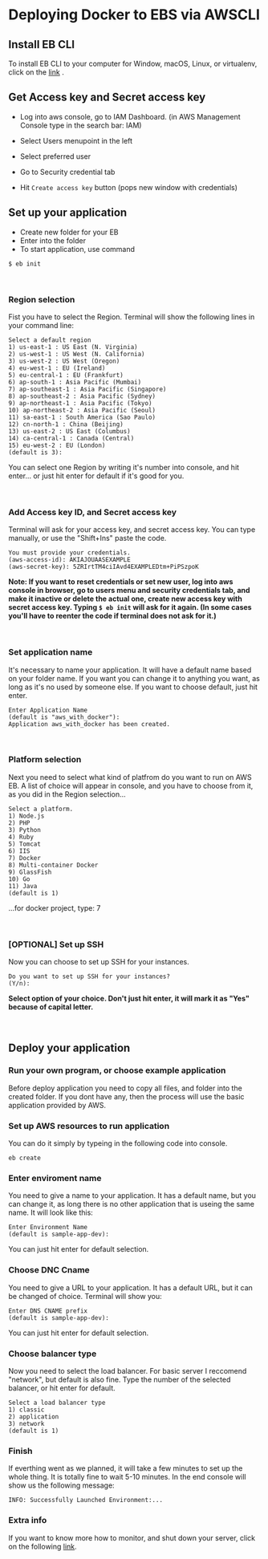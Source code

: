 # Deploying Docker to EBS via AWSCLI
## Install EB CLI 

To install EB CLI to your computer for Window, macOS, Linux, or virtualenv, click on the [link](https://docs.aws.amazon.com/elasticbeanstalk/latest/dg/eb-cli3-install.html) .

## Get Access key and Secret access key

 - Log into aws console, go to IAM Dashboard.
   (in AWS Management Console type in the search bar: IAM)

 - Select Users menupoint in the left
 - Select preferred user
 - Go to Security credential tab
 - Hit `Create access key` button (pops new window with credentials) 


## Set up your application

 - Create new folder for your EB
 - Enter into the folder
 - To start application, use command

```$ eb init ```

<br>

### Region selection

Fist you have to select the Region. Terminal will show the following lines in your command line:

```
Select a default region
1) us-east-1 : US East (N. Virginia)
2) us-west-1 : US West (N. California)
3) us-west-2 : US West (Oregon)
4) eu-west-1 : EU (Ireland)
5) eu-central-1 : EU (Frankfurt)
6) ap-south-1 : Asia Pacific (Mumbai)
7) ap-southeast-1 : Asia Pacific (Singapore)
8) ap-southeast-2 : Asia Pacific (Sydney)
9) ap-northeast-1 : Asia Pacific (Tokyo)
10) ap-northeast-2 : Asia Pacific (Seoul)
11) sa-east-1 : South America (Sao Paulo)
12) cn-north-1 : China (Beijing)
13) us-east-2 : US East (Columbus)
14) ca-central-1 : Canada (Central)
15) eu-west-2 : EU (London)
(default is 3):
```

You can select one Region by writing it's number into console, and hit enter... or just hit enter for default if it's good for you.

<br>

### Add Access key ID, and Secret access key

Terminal will ask for your access key, and secret access key. You can type manually, or use the "Shift+Ins" paste the code.

```You have not yet set up your credentials or your credentials are incorrect
You must provide your credentials.
(aws-access-id): AKIAJOUAASEXAMPLE
(aws-secret-key): 5ZRIrtTM4ciIAvd4EXAMPLEDtm+PiPSzpoK
```

**Note: If you want to reset credentials or set new user, log into aws console in browser, go to users menu and security credentials tab, and make it inactive or delete the actual one, create new access key with secret access key. Typing
```$ eb init```
will ask for it again. (In some cases you'll have to reenter the code if terminal does not ask for it.)**

<br>

### Set application name

It's necessary to name your application. 
It will have a default name based on your folder name. If you want you can change it to anything you want, as long as it's no used by someone else.
If you want to choose default, just hit enter.

```
Enter Application Name
(default is "aws_with_docker"): 
Application aws_with_docker has been created.
```
<br>

### Platform selection

Next you need to select what kind of platfrom do you want to run on AWS EB. A list of choice will appear in console, and you have to choose from it, as you did in the Region selection...

```
Select a platform.
1) Node.js
2) PHP
3) Python
4) Ruby
5) Tomcat
6) IIS
7) Docker
8) Multi-container Docker
9) GlassFish
10) Go
11) Java
(default is 1)
```
...for docker project, type: 7 

<br>

### [OPTIONAL] Set up SSH

Now you can choose to set up SSH for your instances.

```
Do you want to set up SSH for your instances?
(Y/n): 
```
**Select option of your choice. Don't just hit enter, it will mark it as "Yes" because of capital letter.**

<br>

## Deploy your application


### Run your own program, or choose example application

Before deploy application you need to copy all files, and folder into the created folder. If you dont have any, then the process will use the basic application provided by AWS.


### Set up AWS resources to run application

You can do it simply by typeing in the following code into console.

```
eb create
```


### Enter enviroment name

You need to give a name to your application. It has a default name, but you can change it, as long there is no other application that is useing the same name. It will look like this:

```
Enter Environment Name
(default is sample-app-dev):
```
You can just hit enter for default selection.


### Choose DNC Cname

You need to give a URL to your application. It has a default URL, but it can be changed of choice. Terminal will show you:

```
Enter DNS CNAME prefix
(default is sample-app-dev): 
```
You can just hit enter for default selection.


### Choose balancer type

Now you need to select the load balancer. For basic server I reccomend "network", but default is also fine. Type the number of the selected balancer, or hit enter for default.

```
Select a load balancer type
1) classic
2) application
3) network
(default is 1)
```


### Finish 

If everthing went as we planned, it will take a few minutes to set up the whole thing. It is totally fine to wait 5-10 minutes. In the end console will show us the following message:

```
INFO: Successfully Launched Environment:...
```

### Extra info

If you want to know more how to monitor, and shut down your server, click on the following [link](https://aws.amazon.com/getting-started/tutorials/deploy-app-command-line-elastic-beanstalk/).
